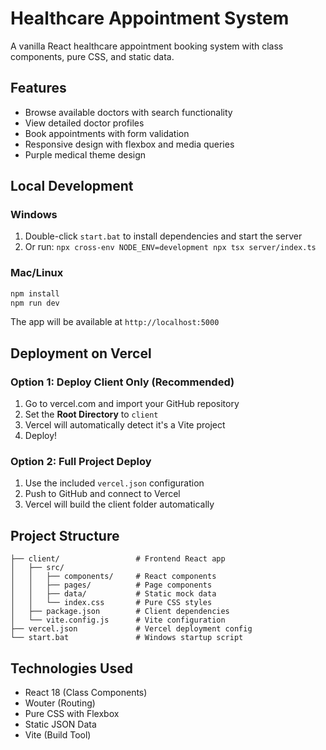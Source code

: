 # Healthcare Appointment System

A vanilla React healthcare appointment booking system with class components, pure CSS, and static data.

## Features
- Browse available doctors with search functionality
- View detailed doctor profiles
- Book appointments with form validation
- Responsive design with flexbox and media queries
- Purple medical theme design

## Local Development

### Windows
1. Double-click `start.bat` to install dependencies and start the server
2. Or run: `npx cross-env NODE_ENV=development npx tsx server/index.ts`

### Mac/Linux
```bash
npm install
npm run dev
```

The app will be available at `http://localhost:5000`

## Deployment on Vercel

### Option 1: Deploy Client Only (Recommended)
1. Go to vercel.com and import your GitHub repository
2. Set the **Root Directory** to `client`
3. Vercel will automatically detect it's a Vite project
4. Deploy!

### Option 2: Full Project Deploy
1. Use the included `vercel.json` configuration
2. Push to GitHub and connect to Vercel
3. Vercel will build the client folder automatically

## Project Structure
```
├── client/                 # Frontend React app
│   ├── src/
│   │   ├── components/     # React components
│   │   ├── pages/          # Page components
│   │   ├── data/           # Static mock data
│   │   └── index.css       # Pure CSS styles
│   ├── package.json        # Client dependencies
│   └── vite.config.js      # Vite configuration
├── vercel.json             # Vercel deployment config
└── start.bat               # Windows startup script
```

## Technologies Used
- React 18 (Class Components)
- Wouter (Routing)
- Pure CSS with Flexbox
- Static JSON Data
- Vite (Build Tool)